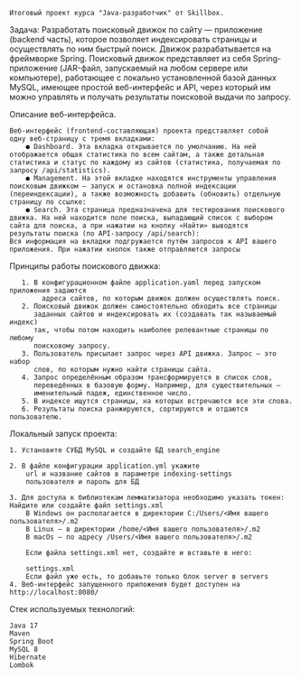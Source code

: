     Итоговый проект курса "Java-разработчик" от Skillbox.

Задача: Разработать поисковый движок по сайту — приложение (backend часть), которое позволяет 
индексировать страницы и осуществлять по ним быстрый поиск. Движок разрабатывается на фреймворке Spring.
Поисковый движок представляет из себя Spring-приложение (JAR-файл, запускаемый на любом сервере или компьютере), 
работающее с локально установленной базой данных MySQL, имеющее простой веб-интерфейс и API, через который 
им можно управлять и получать результаты поисковой выдачи по запросу.
    
Описание веб-интерфейса.

    Веб-интерфейс (frontend-составляющая) проекта представляет собой
    одну веб-страницу с тремя вкладками:
        ● Dashboard. Эта вкладка открывается по умолчанию. На ней
    отображается общая статистика по всем сайтам, а также детальная
    статистика и статус по каждому из сайтов (статистика, получаемая по
    запросу /api/statistics).
        ● Management. На этой вкладке находятся инструменты управления
    поисковым движком — запуск и остановка полной индексации
    (переиндексации), а также возможность добавить (обновить) отдельную
    страницу по ссылке:
        ● Search. Эта страница предназначена для тестирования поискового
    движка. На ней находится поле поиска, выпадающий список с выбором
    сайта для поиска, а при нажатии на кнопку «Найти» выводятся
    результаты поиска (по API-запросу /api/search):
    Вся информация на вкладки подгружается путём запросов к API вашего
    приложения. При нажатии кнопок также отправляются запросы


Принципы работы поискового движка:

       1. В конфигурационном файле application.yaml перед запуском приложения задаются
            адреса сайтов, по которым движок должен осуществлять поиск.
       2. Поисковый движок должен самостоятельно обходить все страницы
          заданных сайтов и индексировать их (создавать так называемый индекс)
          так, чтобы потом находить наиболее релевантные страницы по любому
          поисковому запросу.
       3. Пользователь присылает запрос через API движка. Запрос — это набор
          слов, по которым нужно найти страницы сайта.
       4. Запрос определённым образом трансформируется в список слов,
          переведённых в базовую форму. Например, для существительных —
          именительный падеж, единственное число.
       5. В индексе ищутся страницы, на которых встречаются все эти слова.
       6. Результаты поиска ранжируются, сортируются и отдаются пользователю.

Локальный запуск проекта:

    1. Установите СУБД MySQL и создайте БД search_engine

    2. В файле конфигурации application.yml укажите
        url и название сайтов в параметре indexing-settings
        пользователя и пароль для БД

    3. Для доступа к библиотекам лемматизатора необходимо указать токен:
    Найдите или создайте файл settings.xml
        В Windows он располагается в директории C:/Users/<Имя вашего пользователя>/.m2
        В Linux — в директории /home/<Имя вашего пользователя>/.m2
        В macOs — по адресу /Users/<Имя вашего пользователя>/.m2

        Если файла settings.xml нет, создайте и вставьте в него:
        
        settings.xml
        Если файл уже есть, то добавьте только блок server в servers
    4. Веб-интерфейс запущенного приложения будет доступен на http://localhost:8080/


Стек используемых технологий:

    Java 17
    Maven
    Spring Boot
    MySQL 8
    Hibernate
    Lombok
